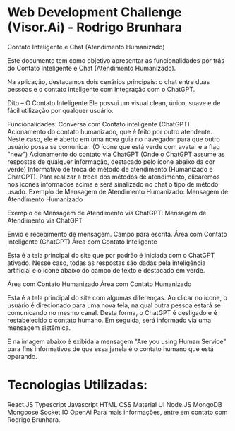 # Web Development Challenge (Visor.Ai) - Rodrigo Brunhara

Contato Inteligente e Chat (Atendimento Humanizado)

Este documento tem como objetivo apresentar as funcionalidades por trás do Contato Inteligente e Chat (Atendimento Humanizado).

Na aplicação, destacamos dois cenários principais: o chat entre duas pessoas e o contato inteligente com integração com o ChatGPT.

Dito – O Contato Inteligente
Ele possui um visual clean, único, suave e de fácil utilização por qualquer usuário.

Funcionalidades:
Conversa com Contato inteligente (ChatGPT)
Acionamento do contato humanizado, que é feito por outro atendente. Neste caso, ele é aberto em uma nova guia no navegador para que outro usuário possa se comunicar. (O ícone que está verde com avatar e a flag "new")
Acionamento do contato via ChatGPT (Onde o ChatGPT assume as respostas de qualquer informação, destacado pelo ícone abaixo da cor verde)
Informativo de troca de método de atendimento (Humanizado e ChatGPT). Para realizar a troca dos métodos de atendimento, clicaremos nos ícones informados acima e será sinalizado no chat o tipo de método usado.
Exemplo de Mensagem de Atendimento Humanizado:
Mensagem de Atendimento Humanizado

Exemplo de Mensagem de Atendimento via ChatGPT:
Mensagem de Atendimento via ChatGPT

Envio e recebimento de mensagem.
Campo para escrita.
Área com Contato Inteligente (ChatGPT)
Área com Contato Inteligente

Esta é a tela principal do site que por padrão é iniciada com o ChatGPT ativado. Nesse caso, todas as respostas são dadas pela inteligência artificial e o ícone abaixo do campo de texto é destacado em verde.

Área com Contato Humanizado
Área com Contato Humanizado

Esta é a tela principal do site com algumas diferenças. Ao clicar no ícone, o usuário é direcionado para uma nova tela, na qual outra pessoa estará se comunicando no mesmo canal. Desta forma, o ChatGPT é desligado e é restabelecido o contato humano. Em seguida, será informado via uma mensagem sistêmica.

E na imagem abaixo é exibida a mensagem "Are you using Human Service" para fins informativos de que essa janela é o contato humano que está operando.

# Tecnologias Utilizadas:
React.JS
Typescript
Javascript
HTML
CSS
Material UI
Node.JS
MongoDB
Mongoose
Socket.IO
OpenAi
Para mais informações, entre em contato com Rodrigo Brunhara.
